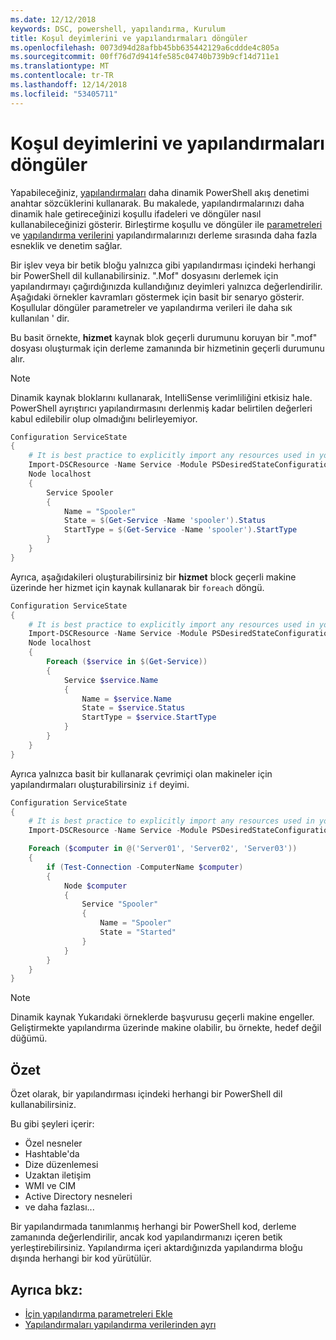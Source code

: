 ```yaml
---
ms.date: 12/12/2018
keywords: DSC, powershell, yapılandırma, Kurulum
title: Koşul deyimlerini ve yapılandırmaları döngüler
ms.openlocfilehash: 0073d94d28afbb45bb635442129a6cddde4c805a
ms.sourcegitcommit: 00ff76d7d9414fe585c04740b739b9cf14d711e1
ms.translationtype: MT
ms.contentlocale: tr-TR
ms.lasthandoff: 12/14/2018
ms.locfileid: "53405711"
---
```

# <a name="conditional-statements-and-loops-in-configurations"></a>Koşul deyimlerini ve yapılandırmaları döngüler

Yapabileceğiniz, [yapılandırmaları](configurations.md) daha dinamik PowerShell akış denetimi anahtar sözcüklerini kullanarak. Bu makalede, yapılandırmalarınızı daha dinamik hale getireceğinizi koşullu ifadeleri ve döngüler nasıl kullanabileceğinizi gösterir. Birleştirme koşullu ve döngüler ile [parametreleri](add-parameters-to-a-configuration.md) ve [yapılandırma verilerini](configData.md) yapılandırmalarınızı derleme sırasında daha fazla esneklik ve denetim sağlar.

Bir işlev veya bir betik bloğu yalnızca gibi yapılandırması içindeki herhangi bir PowerShell dil kullanabilirsiniz. ".Mof" dosyasını derlemek için yapılandırmayı çağırdığınızda kullandığınız deyimleri yalnızca değerlendirilir. Aşağıdaki örnekler kavramları göstermek için basit bir senaryo gösterir. Koşullular döngüler parametreler ve yapılandırma verileri ile daha sık kullanılan ' dir.

Bu basit örnekte, **hizmet** kaynak blok geçerli durumunu koruyan bir ".mof" dosyası oluşturmak için derleme zamanında bir hizmetinin geçerli durumunu alır.

> [!NOTE]
> Dinamik kaynak bloklarını kullanarak, IntelliSense verimliliğini etkisiz hale. PowerShell ayrıştırıcı yapılandırmasını derlenmiş kadar belirtilen değerleri kabul edilebilir olup olmadığını belirleyemiyor.

```powershell
Configuration ServiceState
{
    # It is best practice to explicitly import any resources used in your Configurations.
    Import-DSCResource -Name Service -Module PSDesiredStateConfiguration
    Node localhost
    {
        Service Spooler
        {
            Name = "Spooler"
            State = $(Get-Service -Name 'spooler').Status
            StartType = $(Get-Service -Name 'spooler').StartType
        }
    }
}
```

Ayrıca, aşağıdakileri oluşturabilirsiniz bir **hizmet** block geçerli makine üzerinde her hizmet için kaynak kullanarak bir `foreach` döngü.

```powershell
Configuration ServiceState
{
    # It is best practice to explicitly import any resources used in your Configurations.
    Import-DSCResource -Name Service -Module PSDesiredStateConfiguration
    Node localhost
    {
        Foreach ($service in $(Get-Service))
        {
            Service $service.Name
            {
                Name = $service.Name
                State = $service.Status
                StartType = $service.StartType
            }
        }
    }
}
```

Ayrıca yalnızca basit bir kullanarak çevrimiçi olan makineler için yapılandırmaları oluşturabilirsiniz `if` deyimi.

```powershell
Configuration ServiceState
{
    # It is best practice to explicitly import any resources used in your Configurations.
    Import-DSCResource -Name Service -Module PSDesiredStateConfiguration

    Foreach ($computer in @('Server01', 'Server02', 'Server03'))
    {
        if (Test-Connection -ComputerName $computer)
        {
            Node $computer
            {
                Service "Spooler"
                {
                    Name = "Spooler"
                    State = "Started"
                }
            }
        }
    }
}
```

> [!NOTE]
> Dinamik kaynak Yukarıdaki örneklerde başvurusu geçerli makine engeller. Geliştirmekte yapılandırma üzerinde makine olabilir, bu örnekte, hedef değil düğümü.

<!---
Mention Get-DSCConfigurationFromSystem
-->

## <a name="summary"></a>Özet

Özet olarak, bir yapılandırması içindeki herhangi bir PowerShell dil kullanabilirsiniz.

Bu gibi şeyleri içerir:

- Özel nesneler
- Hashtable'da
- Dize düzenlemesi
- Uzaktan iletişim
- WMI ve CIM
- Active Directory nesneleri
- ve daha fazlası...

Bir yapılandırmada tanımlanmış herhangi bir PowerShell kod, derleme zamanında değerlendirilir, ancak kod yapılandırmanızı içeren betik yerleştirebilirsiniz. Yapılandırma içeri aktardığınızda yapılandırma bloğu dışında herhangi bir kod yürütülür.

## <a name="see-also"></a>Ayrıca bkz:

- [İçin yapılandırma parametreleri Ekle](add-parameters-to-a-configuration.md)
- [Yapılandırmaları yapılandırma verilerinden ayrı](configData.md)
